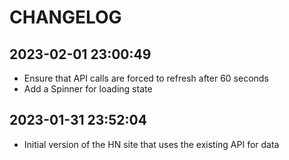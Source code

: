 # CHANGELOG

## 2023-02-01 23:00:49

- Ensure that API calls are forced to refresh after 60 seconds
- Add a Spinner for loading state

## 2023-01-31 23:52:04

- Initial version of the HN site that uses the existing API for data

